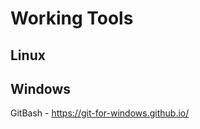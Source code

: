 
Working Tools
=============

Linux
-----



Windows
-------

GitBash - https://git-for-windows.github.io/
